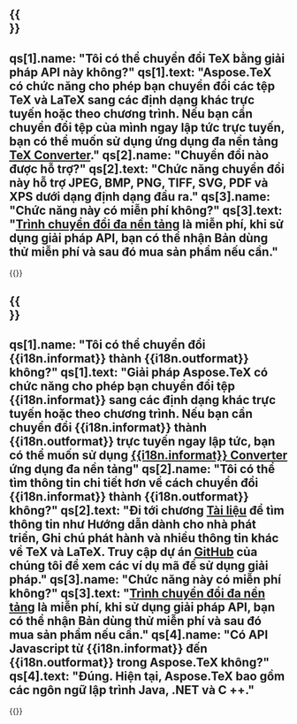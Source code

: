 ﻿---
meta: true
translation: true
deploy: false
---

{{<section faq>}}
---
qs[1].name: "Tôi có thể chuyển đổi TeX bằng giải pháp API này không?"
qs[1].text: "Aspose.TeX có chức năng cho phép bạn chuyển đổi các tệp TeX và LaTeX sang các định dạng khác trực tuyến hoặc theo chương trình. Nếu bạn cần chuyển đổi tệp của mình ngay lập tức trực tuyến, bạn có thể muốn sử dụng ứng dụng đa nền tảng [TeX Converter](https://products.aspose.app/tex/conversion/)."
qs[2].name: "Chuyển đổi nào được hỗ trợ?"
qs[2].text: "Chức năng chuyển đổi này hỗ trợ JPEG, BMP, PNG, TIFF, SVG, PDF và XPS dưới dạng định dạng đầu ra."
qs[3].name: "Chức năng này có miễn phí không?"
qs[3].text: "[Trình chuyển đổi đa nền tảng](https://products.aspose.app/tex/conversion) là miễn phí, khi sử dụng giải pháp API, bạn có thể nhận Bản dùng thử miễn phí và sau đó mua sản phẩm nếu cần."
---

{{<import path="/meta/schemas.md" section="faq">}} 

{{<section faqchild>}}
---
qs[1].name: "Tôi có thể chuyển đổi {{i18n.informat}} thành {{i18n.outformat}} không?"
qs[1].text: "Giải pháp Aspose.TeX có chức năng cho phép bạn chuyển đổi tệp {{i18n.informat}} sang các định dạng khác trực tuyến hoặc theo chương trình. Nếu bạn cần chuyển đổi {{i18n.informat}} thành {{i18n.outformat}} trực tuyến ngay lập tức, bạn có thể muốn sử dụng [{{i18n.informat}} Converter](https://products.aspose.app/tex/convert/{{i18n.informatLower}}) ứng dụng đa nền tảng"
qs[2].name: "Tôi có thể tìm thông tin chi tiết hơn về cách chuyển đổi {{i18n.informat}} thành {{i18n.outformat}} không?"
qs[2].text: "Đi tới chương [Tài liệu](https://docs.aspose.com/tex/) để tìm thông tin như Hướng dẫn dành cho nhà phát triển, Ghi chú phát hành và nhiều thông tin khác về TeX và LaTeX. Truy cập dự án [GitHub](https://github.com/aspose-tex) của chúng tôi để xem các ví dụ mã để sử dụng giải pháp."
qs[3].name: "Chức năng này có miễn phí không?"
qs[3].text: "[Trình chuyển đổi đa nền tảng](https://products.aspose.app/tex/conversion) là miễn phí, khi sử dụng giải pháp API, bạn có thể nhận Bản dùng thử miễn phí và sau đó mua sản phẩm nếu cần."
qs[4].name: "Có API Javascript từ {{i18n.informat}} đến {{i18n.outformat}} trong Aspose.TeX không?"
qs[4].text: "Đúng. Hiện tại, Aspose.TeX bao gồm các ngôn ngữ lập trình Java, .NET và C ++."
---

{{<import path="/meta/schemas.md" section="faq">}} 